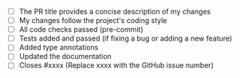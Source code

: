 - [ ] The PR title provides a concise description of my changes
- [ ] My changes follow the project's coding style
- [ ] All code checks passed (pre-commit)
- [ ] Tests added and passed (if fixing a bug or adding a new feature)
- [ ] Added type annotations
- [ ] Updated the documentation
- [ ] Closes #xxxx (Replace xxxx with the GitHub issue number)
